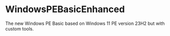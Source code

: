 # WindowsPEBasicEnhanced
The new Windows PE Basic based on Windows 11 PE version 23H2 but with custom tools.
